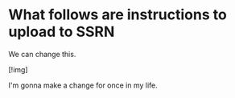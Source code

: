 # What follows are instructions to upload to SSRN

We can change this. 

[!img] 

I'm gonna make a change for once in my life. 

